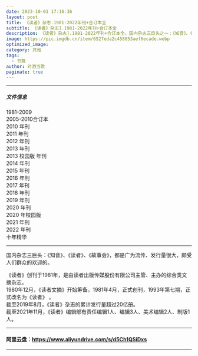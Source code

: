 ```yaml
---
date: 2023-10-01 17:16:36
layout: post
title: 《读者》杂志.1981-2022年刊+合订本全
subtitle: 《读者》杂志].1981-2022年刊+合订本全
description: 《读者》杂志].1981-2022年刊+合订本全。国内杂志三巨头之一：《知音》、《读者》、《故事会》，都是广为流传、发行量很大，颇受人们群众的欢迎的......
image: https://pic.imgdb.cn/item/6527eda2c458853aef6ecade.webp
optimized_image: 
category: 其他
tags:
  - 书籍
author: 对酒当歌
paginate: true
---
```


---

##### 文件信息

1981-2009  
2005-2010合订本  
2010 年刊  
2011 年刊  
2012 年刊  
2013 年刊  
2013 校园版 年刊  
2014 年刊  
2015 年刊  
2016 年刊  
2017 年刊  
2018 年刊  
2019 年刊  
2020 年刊  
2020 年校园版  
2021 年刊  
2022 年刊  
十年精华  

---

国内杂志三巨头：《知音》、《读者》、《故事会》，都是广为流传、发行量很大，颇受人们群众的欢迎的。  

《读者》创刊于1981年，是由读者出版传媒股份有限公司主管、主办的综合类文摘杂志。  
1980年12月，《读者文摘》开始筹备。1981年4月，正式创刊，1993年第七期，正式改名为《读者》 。  
截至2019年8月，《读者》杂志的累计发行量超过20亿册。  
截至2021年11月，《读者》编辑部有责任编辑1人、编辑3人、美术编辑2人、制版1人。  

---

#### 阿里云盘：<https://www.aliyundrive.com/s/d5Ch1QSiDxs>

---
